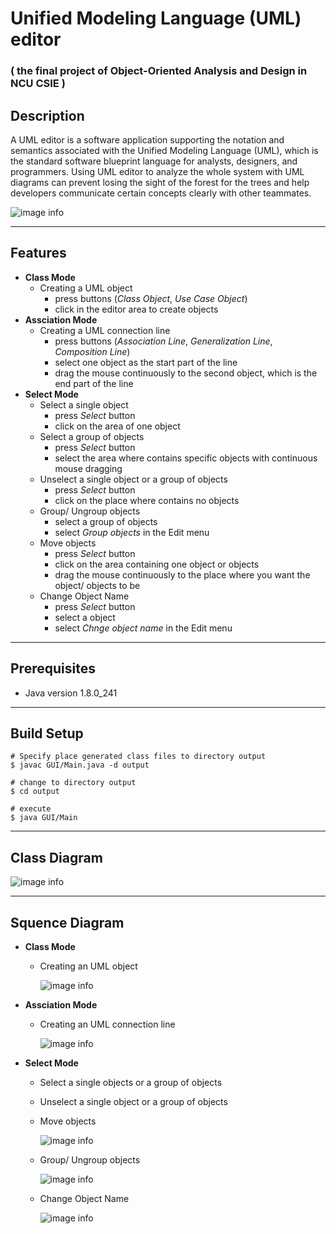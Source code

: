 
# **Unified Modeling Language (UML) editor** 
### ( the final project of Object-Oriented Analysis and Design in NCU CSIE )

## Description

A UML editor is a software application supporting the notation and semantics associated with the Unified Modeling Language (UML), which is the standard software blueprint language for analysts, designers, and programmers. Using UML editor to analyze the whole system with UML diagrams can prevent losing the sight of the forest for the trees and help developers communicate certain concepts clearly with other teammates.

![image info](image/Demo.png)

***

## Features
+ **Class Mode**
  + Creating a UML object
    + press buttons (*Class Object*, *Use Case Object*)
    + click in the editor area to create objects
+ **Assciation Mode**
  + Creating a UML connection line
    + press buttons (*Association Line*, *Generalization Line*, *Composition Line*)
    + select one object as the start part of the line
    + drag the mouse continuously to the second object, which is the end part of the line
+ **Select Mode**
  + Select a single object
    + press *Select* button
    + click on the area of one object
  + Select a group of objects
    + press *Select* button
    + select the area where contains specific objects with continuous mouse dragging
  + Unselect a single object or a group of objects
    + press *Select* button
    + click on the place where contains no objects
  + Group/ Ungroup objects
    + select a group of objects
    + select *Group objects* in the Edit menu
  + Move objects
    + press *Select* button
    + click on the area containing one object or objects
    + drag the mouse continuously to the place where you want the object/ objects to be
  + Change Object Name
    + press *Select* button
    + select a object
    + select *Chnge object name* in the Edit menu

***

## Prerequisites

+ Java version 1.8.0_241

***

## Build Setup
```
# Specify place generated class files to directory output
$ javac GUI/Main.java -d output

# change to directory output
$ cd output

# execute 
$ java GUI/Main
```

***

## Class Diagram
![image info](image/classDiagram.png)

***

## Squence Diagram
+ **Class Mode**
  + Creating an UML object

    ![image info](image/UseCaseA.png)
+ **Assciation Mode**
  + Creating an UML connection line

    ![image info](image/UseCaseB.png)
+ **Select Mode**
  + Select a single objects or a group of objects
  + Unselect a single object or a group of objects
  + Move objects

    ![image info](image/UseCaseC&E.png)
  + Group/ Ungroup objects

    ![image info](image/UseCaseD.png)
  + Change Object Name

    ![image info](image/UseCaseF.png)
